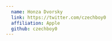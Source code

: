 ```yaml
---
  name: Honza Dvorsky
  link: https://twitter.com/czechboy0
  affiliation: Apple
  github: czechboy0
---
```

